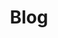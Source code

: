 ---
title: Blog
type: landing
# summary: 

reading_time: true  # Show estimated reading time?
share: false  # Show social sharing links?
profile: true  # Show author profile?
comments: false  # Show comments?
# cms_exclude: true

# View.
#   1 = List
#   2 = Compact
#   3 = Card
view: 3

# Optional header image (relative to `static/media/` folder).
header:
  caption: ''
  image: ''
---
